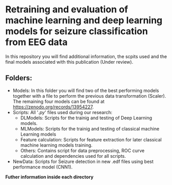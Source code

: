 # Retraining and evaluation of machine learning and deep learning models for seizure classification from EEG data
In this repository you will find additional information, the scpits used and the final models associated with this publication (Under review).
## Folders:
* Models: In this folder you will find two of the best performing models together with a file to perform the previous data transformation (Scaler). The remaining four models can be found at https://zenodo.org/records/13954227.
* Scripts: All '*.py*' files used during our research:
  * DLModels: Scripts for the trainig and testing of Deep Learning models.
  * MLModels: Scripts for the trainig and testing of classical machine Learning models
  * Feature calculation: Scripts for feature extraction for later classical machine learning models training.
  * Others: Contains script for data preprocessing, ROC curve calculation and dependencies used for all scripts.
* NewData: Scripts for Seizure detection in new .edf files using best performance model (CNN1).
  
**Futher information inside each directory**
